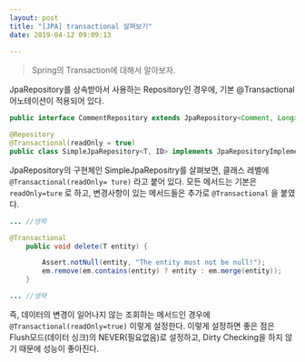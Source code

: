 ```yaml
---
layout: post
title: "[JPA] transactional 살펴보기"
date: 2019-04-12 09:09:13
 
---
```

> Spring의 Transaction에 대해서 알아보자.

JpaRepository를 상속받아서 사용하는 Repository인 경우에, 기본 @Transactional 어노테이션이 적용되어 있다.

```java
public interface CommentRepository extends JpaRepository<Comment, Long> 
```

```java
@Repository
@Transactional(readOnly = true)
public class SimpleJpaRepository<T, ID> implements JpaRepositoryImplementation<T, ID> {
```

JpaRepository의 구현체인 SimpleJpaRepositry를 살펴보면, 클래스 레벨에 `@Transactional(readOnly= ture)` 라고 붙어 있다. 모든 메서드는 기본은 `readOnly=ture` 로 하고, 변경사항이 있는 메서드들은 추가로 `@Transactional` 을 붙였다.

```java
... //생략

@Transactional
    public void delete(T entity) {

        Assert.notNull(entity, "The entity must not be null!");
        em.remove(em.contains(entity) ? entity : em.merge(entity));
    }

... //생략
```

즉, 데이터의 변경이 일어나지 않는 조회하는 메서드인 경우에 `@Transactional(readOnly=true)` 이렇게 설정한다. 이렇게 설정하면 좋은 점은 Flush모드(데이터 싱크)의 NEVER(필요없음)로 설정하고, Dirty Checking을 하지 않기 때문에 성능이 좋아진다.